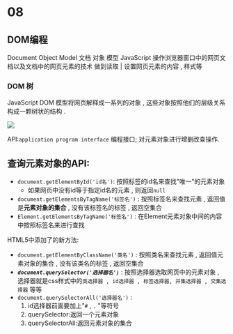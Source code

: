 # 08 
## DOM编程
Document Object Model 
文档 对象 模型
JavaScript 操作浏览器窗口中的网页文档以及文档中的网页元素的技术
            做到读取 | 设置网页元素的内容 , 样式等
### DOM 树
JavaScript DOM 模型将网页解释成一系列的对象 , 这些对象按照他们的层级关系构成一颗树状的结构 . 

![](../img/DOM%E6%A0%91.png)

API:`application program interface` 编程接口;
    对元素对象进行增删改查操作.

## 查询元素对象的API:
- `document.getElementById('id名')`: 按照标签的id名来查找"唯一"的元素对象
     - 如果网页中没有id等于指定id名的元素 , 则返回`null`
- `document.getElementsByTagName('标签名')` : 按照标签名来查找元素 , 返回值是**元素对象的集合** , 没有该标签名的标签 , 返回空集合
- `Element.getElementsByTagName('标签名')` : 在Element元素对象中间的内容中按照标签名来进行查找

HTML5中添加了的新方法:
- `document.getElementByClassName('类名')` : 按照类名来查找元素 , 返回值元素对象的集合 , 没有该类名的标签 , 返回空集合
- ***`document.querySelector('选择器名')`*** : 按照选择器选取网页中的元素对象 , 选择器就是css样式中的`类选择器 , id选择器 , 标签选择器, 并集选择器 , 交集选择器` 等等
- `document.querySelectorAll('选择器名')` : 
     1. id选择器前面要加上"`#` , `.` "等符号
     2. querySelector:返回一个元素对象
     3. querySelectorAll:返回元素对象的集合
